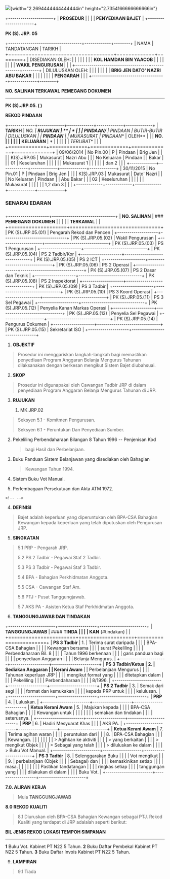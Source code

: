![](media/image20.png){width="2.2694444444444444in"
height="2.7354166666666666in"}

+----------------------+
| **PROSEDUR**         |
|                      |
| **PENYEDIAAN BAJET** |
+----------------------+

**PK (S). JRP. 05**

+------------------------------------+-------------+--------+
| NAMA                               | TANDATANGAN | TARIKH |
+====================================+=============+========+
| DISEDIAKAN OLEH:                   |             |        |
|                                    |             |        |
| **KOL HAMDAN BIN YAACOB**          |             |        |
|                                    |             |        |
| **WAKIL PENGURUSAN**               |             |        |
+------------------------------------+-------------+--------+
| DILULUSKAN OLEH:                   |             |        |
|                                    |             |        |
| **BRIG JEN DATO' NAZRI ABU BAKAR** |             |        |
|                                    |             |        |
| **PENGARAH**                       |             |        |
+------------------------------------+-------------+--------+

  **NO. SALINAN TERKAWAL**   **PEMEGANG DOKUMEN**
  -------------------------- ----------------------
  **PK (S).JRP.05. ( )**     

**REKOD PINDAAN**

+-------------+-------------+-------------+-------------+-------------+
| **TARIKH**  | **NO.       | **RUJUKAN   | **          | *           |
|             | PINDAAN/**  | PINDAAN     | BUTIR-BUTIR | *DILULUSKAN |
| **PINDAAN** |             | MUKASURAT** | PINDAAN**   | OLEH**      |
|             | **NO.       |             |             |             |
|             | KELUARAN**  | *           |             |             |
|             |             | *TERLIBAT** |             |             |
+=============+=============+=============+=============+=============+
| 09/06/2014  | No Pin.00   | P           | Pindaan     | Brig Jen    |
|             |             | K(S).JRP.05 | Mukasurat   | Nazri Abu   |
|             | No Keluaran | Pindaan     |             | Bakar       |
|             | 01          | Keseluruhan |             |             |
|             |             | Mukasurat 1 |             |             |
|             |             | dan 2       |             |             |
+-------------+-------------+-------------+-------------+-------------+
| 30/11/2015  | No Pin.01   | P           | Pindaan     | Brig Jen    |
|             |             | K(S).JRP.03 | Mukasurat   | Dato' Nazri |
|             | No Keluaran | Pindaan     |             | Abu Bakar   |
|             | 02          | Keseluruhan |             |             |
|             |             | Mukasurat   |             |             |
|             |             | 1,2 dan 3   |             |             |
+-------------+-------------+-------------+-------------+-------------+

### 

### **SENARAI EDARAN**

### 

+--------------------+-------------------------------+
| **NO. SALINAN**    | ### **PEMEGANG DOKUMEN**      |
|                    |                               |
| **TERKAWAL**       |                               |
+====================+===============================+
| PK (S).JRP.05.(01) | Pengarah Rekod dan Pencen     |
+--------------------+-------------------------------+
| PK (S).JRP.05.(02) | Wakil Pengurusan              |
+--------------------+-------------------------------+
| PK (S).JRP.05.(03) | PS 1 Pengurusan               |
+--------------------+-------------------------------+
| PK (S).JRP.05.(04) | PS 2 Tadbir/Kor               |
+--------------------+-------------------------------+
| PK (S).JRP.05.(05) | PS 2 ICT                      |
+--------------------+-------------------------------+
| PK (S).JRP.05.(06) | PS 2 Operasi                  |
+--------------------+-------------------------------+
| PK (S).JRP.05.(07) | PS 2 Dasar dan Teknik         |
+--------------------+-------------------------------+
| PK (S).JRP.05.(08) | PS 2 Inspektorat              |
+--------------------+-------------------------------+
| PK (S).JRP.05.(09) | PS 3 Tadbir                   |
+--------------------+-------------------------------+
| PK (S).JRP.05.(10) | PS 3 Koord Operasi            |
+--------------------+-------------------------------+
| PK (S).JRP.05.(11) | PS 3 Sel Pegawai              |
+--------------------+-------------------------------+
| PK (S).JRP.05.(12) | Penyelia Kanan Markas Operasi |
+--------------------+-------------------------------+
| PK (S).JRP.05.(13) | Penyelia Sel Pegawai          |
+--------------------+-------------------------------+
| PK (S).JRP.05.(14) | Pengurus Dokumen              |
+--------------------+-------------------------------+
| PK (S).JRP.05.(15) | Sekretariat ISO               |
+--------------------+-------------------------------+

1.  **OBJEKTIF**

> Prosedur ini menggariskan langkah-langkah bagi memastikan penyediaan
> Program Anggaran Belanja Mengurus Tahunan dilaksanakan dengan berkesan
> mengikut Sistem Bajet diubahsuai.

2.  **SKOP**

> Prosedur ini digunapakai oleh Cawangan Tadbir JRP di dalam penyediaan
> Program Anggaran Belanja Mengurus Tahunan di JRP.

3.  **RUJUKAN**

    1.  MK.JRP.02

> Seksyen 5.1 - Komitmen Pengurusan.
>
> Seksyen 6.1 - Peruntukan Dan Penyediaan Sumber.

2.  Pekeliling Perbendaharaan Bilangan 8 Tahun 1996 -- Penjenisan Kod
    > bagi Hasil dan Perbelanjaan.

3.  Buku Panduan Sistem Belanjawan yang disediakan oleh Bahagian
    > Kewangan Tahun 1994.

4.  Sistem Buku Vot Manual.

5.  Perlembagaan Persekutuan dan Akta ATM 1972.

```{=html}
<!-- -->
```
4.  **DEFINISI**

> Bajet adalah keperluan yang diperuntukan oleh BPA-CSA Bahagian
> Kewangan kepada keperluan yang telah diputuskan oleh Pengurusan JRP.

5.  **SINGKATAN**

> 5.1 PRP - Pengarah JRP.
>
> 5.2 PS 2 Tadbir - Pegawai Staf 2 Tadbir.
>
> 5.3 PS 3 Tadbir - Pegawai Staf 3 Tadbir.
>
> 5.4 BPA - Bahagian Perkhidmatan Anggota.
>
> 5.5 CSA - Cawangan Staf Am.
>
> 5.6 PTJ - Pusat Tanggungjawab.
>
> 5.7 AKS PA - Asisten Ketua Staf Perkhidmatan Anggota.

6.  **TANGGUNGJAWAB DAN TINDAKAN**

+-----------------------+-------------------+-----------------------+
| **TANGGUNGJAWAB**     | #### **TINDA      |                       |
|                       | KAN** {#tindakan} |                       |
+=======================+===================+=======================+
| **PS 3 Tadbir**       | 1\.               | Terima surat daripada |
|                       |                   | BPA-CSA Bahagian      |
|                       |                   | Kewangan bersama      |
|                       |                   | surat Pekeliling      |
|                       |                   | Perbendaharaan Bil. 8 |
|                       |                   | Tahun 1996 berkenaan  |
|                       |                   | garis panduan bagi    |
|                       |                   | penyediaan Anggaran   |
|                       |                   | Belanja Mengurus.     |
+-----------------------+-------------------+-----------------------+
| **PS 3 Tadbir/Ketua   | 2\.               | Sediakan Anggaran     |
| Kerani Awam**         |                   | Perbelanjaan Mengurus |
|                       |                   | Tahunan keperluan JRP |
|                       |                   | mengikut format yang  |
|                       |                   | ditetapkan dalam      |
|                       |                   | Pekeliling            |
|                       |                   | Perbendaharaan        |
|                       |                   | 8/1996.               |
+-----------------------+-------------------+-----------------------+
| **PS 2 Tadbir**       | 3\.               | Semak dari segi       |
|                       |                   | format dan kemukakan  |
|                       |                   | kepada PRP untuk      |
|                       |                   | kelulusan.            |
+-----------------------+-------------------+-----------------------+
| **PRP**               | 4\.               | Luluskan.             |
+-----------------------+-------------------+-----------------------+
| **Ketua Kerani Awam** | 5\.               | Majukan kepada        |
|                       |                   | BPA-CSA Bahagian      |
|                       |                   | Kewangan untuk        |
|                       |                   |                       |
|                       |                   | semakan dan tindakan  |
|                       |                   | seterusnya.           |
+-----------------------+-------------------+-----------------------+
| **PRP**               | 6\.               | Hadiri Mesyuarat Khas |
|                       |                   | AKS PA.               |
+-----------------------+-------------------+-----------------------+
| **Ketua Kerani Awam** | 7\.               | Terima agihan waran   |
|                       |                   | peruntukan dari       |
|                       | 8\.               | BPA-CSA Bahagian      |
|                       |                   | Kewangan.             |
|                       |                   |                       |
|                       |                   | > Agihkan ke aktiviti |
|                       |                   | > yang berkaitan      |
|                       |                   | > mengikut Objek      |
|                       |                   | > Sebagai yang telah  |
|                       |                   | > diluluskan ke dalam |
|                       |                   | > Buku Vot Manual.    |
+-----------------------+-------------------+-----------------------+
| **PS 3 Tadbir**       | 8\.               | Selenggarakan Buku    |
|                       |                   | Vot mengikut          |
|                       | 9\.               | perbelanjaan (Objek   |
|                       |                   | Sebagai) dan          |
|                       |                   | kemaskinikan setiap   |
|                       |                   | masa.                 |
|                       |                   |                       |
|                       |                   | Pastikan tandatangan  |
|                       |                   | ringkas setiap        |
|                       |                   | tanggungan yang       |
|                       |                   | dilakukan di dalam    |
|                       |                   | Buku Vot.             |
+-----------------------+-------------------+-----------------------+

**7.0. ALIRAN KERJA**

> Mula **TANGGUNGJAWAB**

**8.0 REKOD KUALITI**

> 8.1 Diuruskan oleh BPA-CSA Bahagian Kewangan sebagai PTJ. Rekod
> Kualiti yang terdapat di JRP adalalah seperti berikut:

  **BIL**   **JENIS REKOD**        **LOKASI**       **TEMPOH SIMPANAN**
  --------- ---------------------- ---------------- ---------------------
  **1**     Buku Vot.              Kabinet PT N22   5 Tahun.
  **2**     Buku Daftar Pembekal   Kabinet PT N22   5 Tahun.
  **3**     Buku Daftar Invois     Kabinet PT N22   5 Tahun.

9.  **LAMPIRAN**

> 9.1 Tiada
